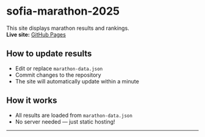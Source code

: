 # sofia-marathon-2025

This site displays marathon results and rankings.  
**Live site:** [GitHub Pages](https://yourusername.github.io/sofia-marathon-2025/)

## How to update results

- Edit or replace `marathon-data.json`
- Commit changes to the repository
- The site will automatically update within a minute

## How it works

- All results are loaded from `marathon-data.json`
- No server needed — just static hosting!

---
